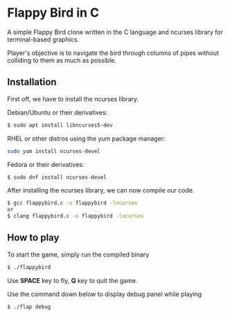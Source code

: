 # Flappy Bird in C
A simple Flappy Bird clone written in the C language and ncurses library for terminal-based graphics. 

Player's objective is to navigate the bird through columns of pipes without colliding to them as much as possible.
## Installation
First off, we have to install the ncurses library.

Debian/Ubuntu or their derivatives:
```bash
$ sudo apt install libncurses5-dev
```

RHEL or other distros using the yum package manager:
```bash
sudo yum install ncurses-devel
```

Fedora or their derivatives:
```bash
$ sudo dnf install ncurses-devel
```

After installing the ncurses library, we can now compile our code.

```bash
$ gcc flappybird.c -o flappybird -lncurses
or 
$ clang flappybird.c -o flappybird -lncurses
```

## How to play
To start the game, simply run the compiled binary
```bash
$ ./flappybird
```

Use **SPACE** key to fly, **Q** key to quit the game.

Use the command down below to display debug panel while playing
```bash
$ ./flap debug
```
